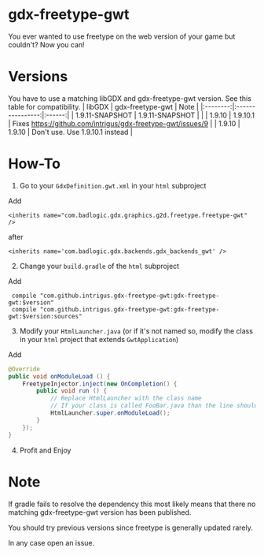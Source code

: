 # gdx-freetype-gwt

You ever wanted to use freetype on the web version of your game but couldn't? Now you can!

# Versions
You have to use a matching libGDX and gdx-freetype-gwt version.
See this table for compatibility.
| libGDX   | gdx-freetype-gwt |  Note  |
|:--------:|:----------------:|:------:|
| 1.9.11-SNAPSHOT | 1.9.11-SNAPSHOT   |    |
| 1.9.10 | 1.9.10.1 |  Fixes https://github.com/intrigus/gdx-freetype-gwt/issues/9 |
| 1.9.10 | 1.9.10 |  Don't use. Use 1.9.10.1 instead |

# How-To
1. Go to your `GdxDefinition.gwt.xml` in your `html` subproject

Add 

`<inherits name="com.badlogic.gdx.graphics.g2d.freetype.freetype-gwt" />`

after 

`<inherits name='com.badlogic.gdx.backends.gdx_backends_gwt' />`

2. Change your `build.gradle` of the `html` subproject

Add 
````
 compile "com.github.intrigus.gdx-freetype-gwt:gdx-freetype-gwt:$version"
 compile "com.github.intrigus.gdx-freetype-gwt:gdx-freetype-gwt:$version:sources"
````

3. Modify your `HtmlLauncher.java` (or if it's not named so, modify the class in your `html` project that extends `GwtApplication`)

Add
````java
@Override
public void onModuleLoad () {
	FreetypeInjector.inject(new OnCompletion() {
		public void run () {
			// Replace HtmlLauncher with the class name
			// If your class is called FooBar.java than the line should be FooBar.super.onModuleLoad();
			HtmlLauncher.super.onModuleLoad();
		}
	});
}
````

4. Profit and Enjoy

# Note
If gradle fails to resolve the dependency this most likely means that there no matching gdx-freetype-gwt version has been published.

You should try previous versions since freetype is generally updated rarely.

In any case open an issue.
